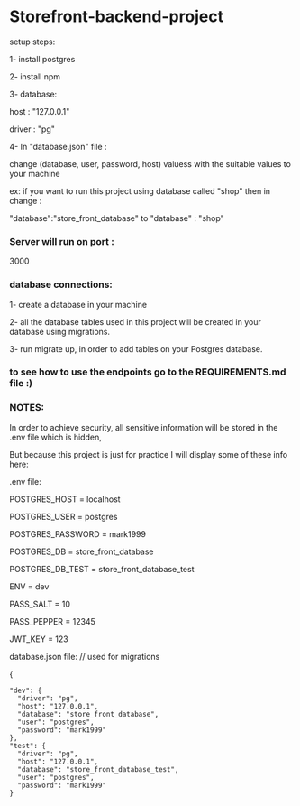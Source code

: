 # Storefront-backend-project
setup steps:

1- install postgres

2- install npm

3- database:

host : "127.0.0.1"

driver : "pg"

4- In "database.json" file :

change (database, user, password, host) valuess with the suitable values to your machine

ex: if you want to run this project using database called "shop" then in change :

"database":"store_front_database" to "database" : "shop"




### Server will run on port : 
3000


### database connections:

1- create a database in your machine

2- all the database tables used in this project will be created in your database using
migrations.

3- run migrate up, in order to add tables on your Postgres database.

### to see how to use the endpoints go to the REQUIREMENTS.md file :)

### NOTES:

In order to achieve security, all sensitive information will be stored in the .env file which is hidden,

But because this project is just for practice I will display some of these info here:

.env file:

POSTGRES_HOST = localhost

POSTGRES_USER = postgres

POSTGRES_PASSWORD = mark1999

POSTGRES_DB = store_front_database



POSTGRES_DB_TEST = store_front_database_test

ENV = dev


PASS_SALT = 10

PASS_PEPPER = 12345


JWT_KEY = 123


database.json file: // used for migrations

{

    "dev": {
      "driver": "pg",
      "host": "127.0.0.1",
      "database": "store_front_database",
      "user": "postgres",
      "password": "mark1999"
    },
    "test": {
      "driver": "pg",
      "host": "127.0.0.1",
      "database": "store_front_database_test",
      "user": "postgres",
      "password": "mark1999"
    }

